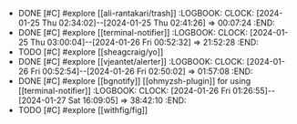 - DONE [#C] #explore [[ali-rantakari/trash]]
  :LOGBOOK:
  CLOCK: [2024-01-25 Thu 02:34:02]--[2024-01-25 Thu 02:41:26] =>  00:07:24
  :END:
- DONE [#C] #explore [[terminal-notifier]]
  :LOGBOOK:
  CLOCK: [2024-01-25 Thu 03:00:04]--[2024-01-26 Fri 00:52:32] =>  21:52:28
  :END:
- TODO [#C] #explore [[sheagcraig/yo]]
- DONE [#C] #explore [[vjeantet/alerter]]
  :LOGBOOK:
  CLOCK: [2024-01-26 Fri 00:52:54]--[2024-01-26 Fri 02:50:02] =>  01:57:08
  :END:
- DONE [#C] #explore [[bgnotify]] [[ohmyzsh-plugin]] for using [[terminal-notifier]]
  :LOGBOOK:
  CLOCK: [2024-01-26 Fri 01:26:55]--[2024-01-27 Sat 16:09:05] =>  38:42:10
  :END:
- TODO [#C] #explore [[withfig/fig]]